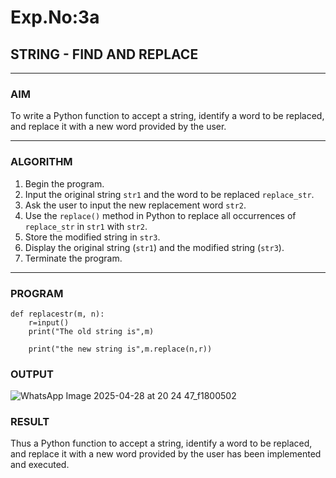 # Exp.No:3a
## STRING - FIND AND REPLACE

---

### AIM  
To write a Python function to accept a string, identify a word to be replaced, and replace it with a new word provided by the user.

---

### ALGORITHM

1. Begin the program.  
2. Input the original string `str1` and the word to be replaced `replace_str`.  
3. Ask the user to input the new replacement word `str2`.  
4. Use the `replace()` method in Python to replace all occurrences of `replace_str` in `str1` with `str2`.  
5. Store the modified string in `str3`.  
6. Display the original string (`str1`) and the modified string (`str3`).  
7. Terminate the program.

---

### PROGRAM

```
def replacestr(m, n):
    r=input()
    print("The old string is",m)
    
    print("the new string is",m.replace(n,r))
```

### OUTPUT

![WhatsApp Image 2025-04-28 at 20 24 47_f1800502](https://github.com/user-attachments/assets/0afbff45-dbd7-4d6e-a6cd-07adfbafce7c)


### RESULT
Thus a Python function to accept a string, identify a word to be replaced, and replace it with a new word provided by the user has been implemented and executed.

